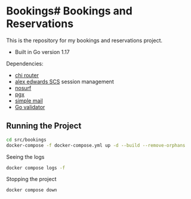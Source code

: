 # Bookings# Bookings and Reservations

This is the repository for my bookings and reservations project.

- Built in Go version 1.17

Dependencies:

- [chi router](https://github.com/go-chi/chi)
- [alex edwards SCS](https://github.com/alexedwards/scs/v2) session management
- [nosurf](https://github.com/justinas/nosurf)
- [pgx](https://github.com/jackc/pgx/v4)
- [simple mail](https://github.com/xhit/go-simple-mail/v2)
- [Go validator](https://github.com/asaskevich/govalidator)

## Running the Project

```bash
cd src/bookings
docker-compose -f docker-compose.yml up -d --build --remove-orphans
```

Seeing the logs

```bash
docker compose logs -f
```

Stopping the project

```bash
docker compose down
```
